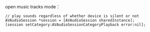 open music tracks mode：
	
	// play sounds regardless of whether device is silent or not 
    AVAudioSession *session = [AVAudioSession sharedInstance];
    [session setCategory:AVAudioSessionCategoryPlayback error:nil];